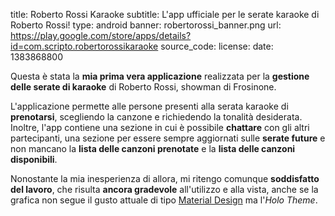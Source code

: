 title: Roberto Rossi Karaoke
subtitle: L'app ufficiale per le serate karaoke di Roberto Rossi!
type: android
banner: robertorossi_banner.png
url: https://play.google.com/store/apps/details?id=com.scripto.robertorossikaraoke
source_code:
license:
date: 1383868800

Questa è stata la **mia prima vera applicazione** realizzata per la 
**gestione delle serate di karaoke** di Roberto Rossi, showman di Frosinone.

L'applicazione permette alle persone presenti alla serata karaoke di **prenotarsi**, scegliendo la canzone e richiedendo la tonalità desiderata.
Inoltre, l'app contiene una sezione in cui è possibile **chattare** con gli altri 
partecipanti, una sezione per essere sempre aggiornati sulle **serate future** e 
non mancano la **lista delle canzoni prenotate** e la **lista delle canzoni disponibili**.

Nonostante la mia inesperienza di allora, mi ritengo 
comunque **soddisfatto del lavoro**, che risulta **ancora gradevole** all'utilizzo e alla vista, anche se la grafica non 
segue il gusto attuale di tipo [Material Design](https://material.google.com/) ma l'*Holo Theme*.